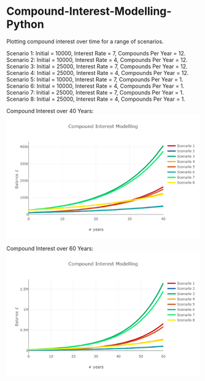 # Compound-Interest-Modelling-Python
Plotting compound interest over time for a range of scenarios.

Scenario 1: Initial = 10000, Interest Rate = 7, Compounds Per Year = 12.  
Scenario 2: Initial = 10000, Interest Rate = 4, Compounds Per Year = 12.  
Scenario 3: Initial = 25000, Interest Rate = 7, Compounds Per Year = 12.  
Scenario 4: Initial = 25000, Interest Rate = 4, Compounds Per Year = 12.  
Scenario 5: Initial = 10000, Interest Rate = 7, Compounds Per Year = 1.  
Scenario 6: Initial = 10000, Interest Rate = 4, Compounds Per Year = 1.  
Scenario 7: Initial = 25000, Interest Rate = 7, Compounds Per Year = 1.  
Scenario 8: Initial = 25000, Interest Rate = 4, Compounds Per Year = 1.  

Compound Interest over 40 Years:
![Resulting Plot Image - 40 Years](/CompoundInterest40Years.png?raw=true "Compound Interest 40 Years")

Compound Interest over 60 Years:
![Resulting Plot Image - 60 Years](/CompoundInterest60Years.png?raw=true "Compound Interest 60 Years")
